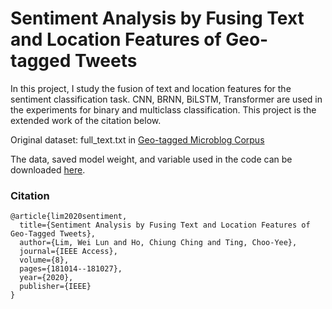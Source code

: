 # Sentiment Analysis by Fusing Text and Location Features of Geo-tagged Tweets

In this project, I study the fusion of text and location features for the sentiment classification task. CNN, BRNN, BiLSTM, Transformer are used in the experiments for binary and multiclass classification. This project is the extended work of the citation below.

Original dataset: full_text.txt in [Geo-tagged Microblog Corpus](http://www.cs.cmu.edu/~ark/GeoText/)

The data, saved model weight, and variable used in the code can be downloaded [here](https://drive.google.com/file/d/1XsclrpcWkuuaHyCZ_j82iOB72ODQGmQG/view?usp=sharing).

### Citation
```
@article{lim2020sentiment,
  title={Sentiment Analysis by Fusing Text and Location Features of Geo-Tagged Tweets},
  author={Lim, Wei Lun and Ho, Chiung Ching and Ting, Choo-Yee},
  journal={IEEE Access},
  volume={8},
  pages={181014--181027},
  year={2020},
  publisher={IEEE}
}
```
